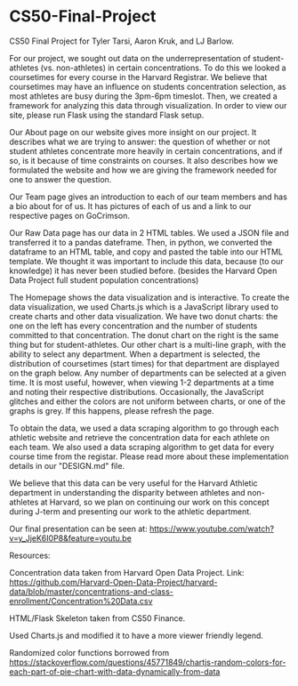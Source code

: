 # CS50-Final-Project
CS50 Final Project for Tyler Tarsi, Aaron Kruk, and LJ Barlow.

For our project, we sought out data on the underrepresentation of student-athletes (vs. non-athletes) in certain concentrations.
To do this we looked a coursetimes for every course in the Harvard Registrar. We believe that coursetimes may have an influence on students concentration selection, as most athletes are busy during the 3pm-6pm timeslot.
Then, we created a framework for analyzing this data through visualization. In order to view our site, please run Flask using the standard Flask setup.

Our About page on our website gives more insight on our project. It describes what we are trying to answer: the question of whether or not
student athletes concentrate more heavily in certain concentrations, and if so, is it because of time constraints on courses. It also describes
how we formulated the website and how we are giving the framework needed for one to answer the question.

Our Team page gives an introduction to each of our team members and has a bio about for of us. It has pictures of each of
us and a link to our respective pages on GoCrimson.

Our Raw Data page has our data in 2 HTML tables. We used a JSON file and transferred it to a pandas dateframe. Then, in python,
we converted the dataframe to an HTML table, and copy and pasted the table into our HTML template. We thought it was important to include this data, because (to our knowledge) it has never been studied before. (besides the Harvard Open Data Project full student population concentrations)

The Homepage shows the data visualization and is interactive. To create the data visualization, we used Charts.js which
is a JavaScript library used to create charts and other data visualization. We have two donut charts: the one on the left has every concentration and the
number of students committed to that concentration. The donut chart on the right is the same thing but for student-athletes.
Our other chart is a multi-line graph, with the ability to select any department. When a department is selected, the distribution
of coursetimes (start times) for that department are displayed on the graph below. Any number of departments can be selected at
a given time. It is most useful, however, when viewing 1-2 departments at a time and noting their respective distributions.
Occasionally, the JavaScript glitches and either the colors are not uniform between charts, or one of the graphs is grey. If this
happens, please refresh the page.

To obtain the data, we used a data scraping algorithm to go through each athletic website and retrieve the concentration data
for each athlete on each team. We also used a data scraping algorithm to get data for every course time from the registar.
Please read more about these implementation details in our "DESIGN.md" file.

We believe that this data can be very useful for the Harvard Athletic department in understanding the disparity between
athletes and non-athletes at Harvard, so we plan on continuing our work on this concept during J-term and presenting
our work to the athletic department.


Our final presentation can be seen at: https://www.youtube.com/watch?v=y_JjeK6I0P8&feature=youtu.be



Resources:

Concentration data taken from Harvard Open Data Project. Link: https://github.com/Harvard-Open-Data-Project/harvard-data/blob/master/concentrations-and-class-enrollment/Concentration%20Data.csv

HTML/Flask Skeleton taken from CS50 Finance.

Used Charts.js and modified it to have a more viewer friendly legend.

Randomized color functions borrowed from https://stackoverflow.com/questions/45771849/chartjs-random-colors-for-each-part-of-pie-chart-with-data-dynamically-from-data